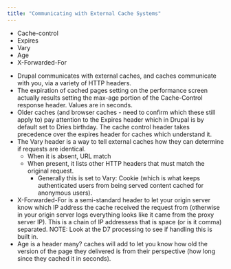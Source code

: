 ```yaml
---
title: "Communicating with External Cache Systems"
---
```


* Cache-control
* Expires
* Vary
* Age
* X-Forwarded-For

<div class="presenter-note">
  <ul>
    <li>Drupal communicates with external caches, and caches communicate with you, via a variety of HTTP headers.</li>
    <li>The expiration of cached pages setting on the performance screen actually results setting the max-age portion of the Cache-Control response header. Values are in seconds.</li>
    <li>Older caches (and browser caches - need to confirm which these still apply to) pay attention to the Expires header which in Drupal is by default set to Dries birthday. The cache control header takes precedence over the expires header for caches which understand it.</li>
    <li>The Vary header is a way to tell external caches how they can determine if requests are identical.
      <ul>
        <li>When it is absent, URL match</li>
        <li>When present, it lists other HTTP headers that must match the original request.
          <ul>
            <li>Generally this is set to Vary: Cookie (which is what keeps authenticated users from being served content cached for anonymous users).</li>
          </ul>
        </li>
      </ul>
    </li>
    <li>X-Forwarded-For is a semi-standard header to let your origin server know which IP address the cache received the request from (otherwise in your origin server logs everything looks like it came from the proxy server IP). This is a chain of IP addressess that is space (or is it comma) separated. NOTE: Look at the D7 processing to see if handling this is built in.</li>
    <li>Age is a header many? caches will add to let you know how old the version of the page they delivered is from their perspective (how long since they cached it in seconds).</li>
  </ul>
</div>